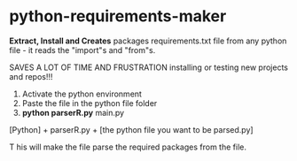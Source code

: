 # python-requirements-maker
**Extract, Install and Creates** packages requirements.txt file from any python file - it reads the "import"s and "from"s.

SAVES A LOT OF TIME AND FRUSTRATION installing or testing new projects and repos!!!

1. Activate the python environment
2. Paste the file in the python file folder  
3. **python parserR.py** main.py

 [Python] + parserR.py + [the python file you want to be parsed.py]

T
his will make the file parse the required packages from the file.



   
